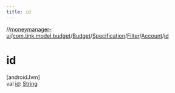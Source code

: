 ```yaml
---
title: id
---
```

//[moneymanager-ui](../../../../../../index.html)/[com.tink.model.budget](../../../../index.html)/[Budget](../../../index.html)/[Specification](../../index.html)/[Filter](../index.html)/[Account](index.html)/[id](id.html)



# id



[androidJvm]\
val [id](id.html): [String](https://kotlinlang.org/api/latest/jvm/stdlib/kotlin/-string/index.html)




